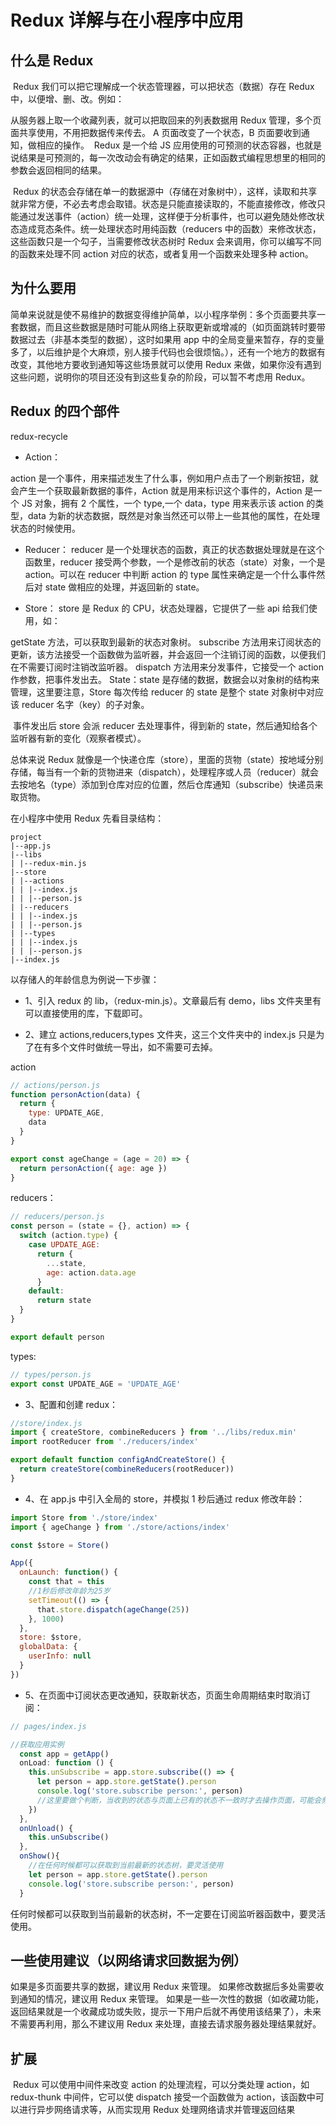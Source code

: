 # Redux 详解与在小程序中应用

## 什么是 Redux

​ Redux 我们可以把它理解成一个状态管理器，可以把状态（数据）存在 Redux 中，以便增、删、改。例如：

从服务器上取一个收藏列表，就可以把取回来的列表数据用 Redux 管理，多个页面共享使用，不用把数据传来传去。
A 页面改变了一个状态，B 页面要收到通知，做相应的操作。
​ Redux 是一个给 JS 应用使用的可预测的状态容器，也就是说结果是可预测的，每一次改动会有确定的结果，正如函数式编程思想里的相同的参数会返回相同的结果。

​ Redux 的状态会存储在单一的数据源中（存储在对象树中），这样，读取和共享就非常方便，不必去考虑会取错。状态是只能直接读取的，不能直接修改，修改只能通过发送事件（action）统一处理，这样便于分析事件，也可以避免随处修改状态造成竞态条件。统一处理状态时用纯函数（reducers 中的函数）来修改状态，这些函数只是一个勾子，当需要修改状态树时 Redux 会来调用，你可以编写不同的函数来处理不同 action 对应的状态，或者复用一个函数来处理多种 action。

## 为什么要用

​ 简单来说就是使不易维护的数据变得维护简单，以小程序举例：多个页面要共享一套数据，而且这些数据是随时可能从网络上获取更新或增减的（如页面跳转时要带数据过去（非基本类型的数据），这时如果用 app 中的全局变量来暂存，存的变量多了，以后维护是个大麻烦，别人接手代码也会很烦恼。），还有一个地方的数据有改变，其他地方要收到通知等这些场景就可以使用 Redux 来做，如果你没有遇到这些问题，说明你的项目还没有到这些复杂的阶段，可以暂不考虑用 Redux。

## Redux 的四个部件

redux-recycle

- Action：

action 是一个事件，用来描述发生了什么事，例如用户点击了一个刷新按钮，就会产生一个获取最新数据的事件，Action 就是用来标识这个事件的，Action 是一个 JS 对象，拥有 2 个属性，一个 type,一个 data，type 用来表示该 action 的类型，data 为新的状态数据，既然是对象当然还可以带上一些其他的属性，在处理状态的时候使用。

- Reducer：
  reducer 是一个处理状态的函数，真正的状态数据处理就是在这个函数里，reducer 接受两个参数，一个是修改前的状态（state）对象，一个是 action。可以在 reducer 中判断 action 的 type 属性来确定是一个什么事件然后对 state 做相应的处理，并返回新的 state。

- Store：
  store 是 Redux 的 CPU，状态处理器，它提供了一些 api 给我们使用，如：

getState 方法，可以获取到最新的状态对象树。
subscribe 方法用来订阅状态的更新，该方法接受一个函数做为监听器，并会返回一个注销订阅的函数，以便我们在不需要订阅时注销改监听器。
dispatch 方法用来分发事件，它接受一个 action 作参数，把事件发出去。
State：state 是存储的数据，数据会以对象树的结构来管理，这里要注意，Store 每次传给 reducer 的 state 是整个 state 对象树中对应该 reducer 名字（key）的子对象。

​ 事件发出后 store 会派 reducer 去处理事件，得到新的 state，然后通知给各个监听器有新的变化（观察者模式）。

总体来说 Redux 就像是一个快递仓库（store），里面的货物（state）按地域分别存储，每当有一个新的货物进来（dispatch），处理程序或人员（reducer）就会去按地名（type）添加到仓库对应的位置，然后仓库通知（subscribe）快递员来取货物。

在小程序中使用 Redux
先看目录结构：

```
project
|--app.js
|--libs
| |--redux-min.js
|--store
| |--actions
| | |--index.js
| | |--person.js
| |--reducers
| | |--index.js
| | |--person.js
| |--types
| | |--index.js
| | |--person.js
|--index.js
```

以存储人的年龄信息为例说一下步骤：

- 1、引入 redux 的 lib，（redux-min.js）。文章最后有 demo，libs 文件夹里有可以直接使用的库，下载即可。

- 2、建立 actions,reducers,types 文件夹，这三个文件夹中的 index.js 只是为了在有多个文件时做统一导出，如不需要可去掉。

action

```js
// actions/person.js
function personAction(data) {
  return {
    type: UPDATE_AGE,
    data
  }
}

export const ageChange = (age = 20) => {
  return personAction({ age: age })
}
```

reducers：

```js
// reducers/person.js
const person = (state = {}, action) => {
  switch (action.type) {
    case UPDATE_AGE:
      return {
        ...state,
        age: action.data.age
      }
    default:
      return state
  }
}

export default person
```

types:

```js
// types/person.js
export const UPDATE_AGE = 'UPDATE_AGE'
```

- 3、配置和创建 redux：

```js
//store/index.js
import { createStore, combineReducers } from '../libs/redux.min'
import rootReducer from './reducers/index'

export default function configAndCreateStore() {
  return createStore(combineReducers(rootReducer))
}
```

- 4、在 app.js 中引入全局的 store，并模拟 1 秒后通过 redux 修改年龄：

```js
import Store from './store/index'
import { ageChange } from './store/actions/index'

const $store = Store()

App({
  onLaunch: function() {
    const that = this
    //1秒后修改年龄为25岁
    setTimeout(() => {
      that.store.dispatch(ageChange(25))
    }, 1000)
  },
  store: $store,
  globalData: {
    userInfo: null
  }
})
```

- 5、在页面中订阅状态更改通知，获取新状态，页面生命周期结束时取消订阅：

```js
// pages/index.js

//获取应用实例
  const app = getApp()
  onLoad: function () {
    this.unSubscribe = app.store.subscribe(() => {
      let person = app.store.getState().person
      console.log('store.subscribe person:', person)
      //这里要做个判断，当收到的状态与页面上已有的状态不一致时才去操作页面，可能会频繁收到订阅消息，要小心操作
    })
  },
  onUnload() {
    this.unSubscribe()
  },
  onShow(){
    //在任何时候都可以获取到当前最新的状态树，要灵活使用
    let person = app.store.getState().person
    console.log('store.subscribe person:', person)
  }
```

任何时候都可以获取到当前最新的状态树，不一定要在订阅监听器函数中，要灵活使用。

## 一些使用建议（以网络请求回数据为例）

如果是多页面要共享的数据，建议用 Redux 来管理。
如果修改数据后多处需要收到通知的情况，建议用 Redux 来管理。
如果是一些一次性的数据（如收藏功能，返回结果就是一个收藏成功或失败，提示一下用户后就不再使用该结果了），未来不需要再利用，那么不建议用 Redux 来处理，直接去请求服务器处理结果就好。

## 扩展

​ Redux 可以使用中间件来改变 action 的处理流程，可以分类处理 action，如 redux-thunk 中间件，它可以使 dispatch 接受一个函数做为 action，该函数中可以进行异步网络请求等，从而实现用 Redux 处理网络请求并管理返回结果
